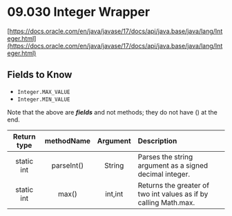 # 09.030 Integer Wrapper

[https://docs.oracle.com/en/java/javase/17/docs/api/java.base/java/lang/Integer.html](https://docs.oracle.com/en/java/javase/17/docs/api/java.base/java/lang/Integer.html)

## Fields to Know

* `Integer.MAX_VALUE`
* `Integer.MIN_VALUE`

Note that the above are ***fields*** and not methods; they do not have () at the end.

Return type|methodName|Argument|Description
:---:|:---:|:---:|:---
static int|parseInt()|String|Parses the string argument as a signed decimal integer.
static int|max()|int,int|Returns the greater of two int values as if by calling Math.max.

